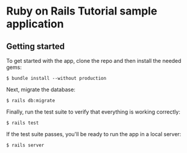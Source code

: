 # Ruby on Rails Tutorial sample application

## Getting started

To get started with the app, clone the repo and then install the needed gems: 

```
$ bundle install --without production
```

Next, migrate the database: 

```
$ rails db:migrate
```

Finally, run the test suite to verify that everything is working correctly:

```
$ rails test
```

If the test suite passes, you'll be ready to run the app in a local server:

```
$ rails server
```
